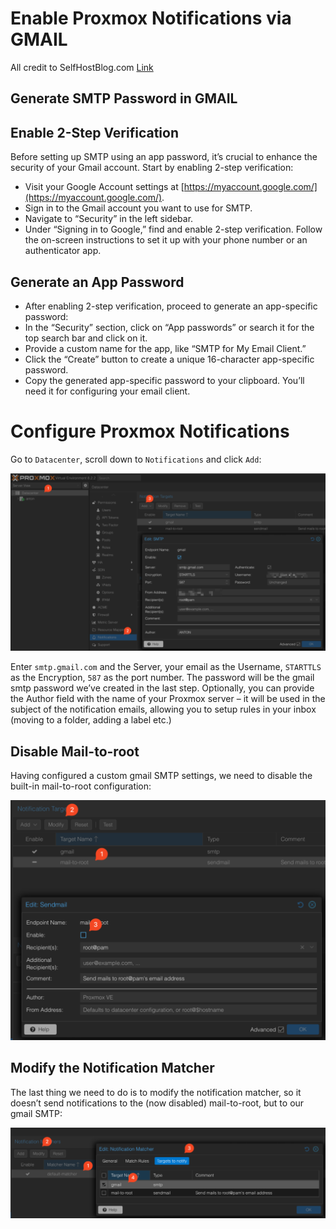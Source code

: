 # Enable Proxmox Notifications via GMAIL

All credit to SelfHostBlog.com [Link](https://www.selfhostblog.com/enable-proxmox-notifications-via-gmail/)

## Generate SMTP Password in GMAIL

## Enable 2-Step Verification

Before setting up SMTP using an app password, it’s crucial to enhance the security of your Gmail account. Start by enabling 2-step verification:

- Visit your Google Account settings at [https://myaccount.google.com/](https://myaccount.google.com/).
- Sign in to the Gmail account you want to use for SMTP.
- Navigate to “Security” in the left sidebar.
- Under “Signing in to Google,” find and enable 2-step verification. Follow the on-screen instructions to set it up with your phone number or an authenticator app.

## Generate an App Password

- After enabling 2-step verification, proceed to generate an app-specific password:
- In the “Security” section, click on “App passwords” or search it for the top search bar and click on it.
- Provide a custom name for the app, like “SMTP for My Email Client.”
- Click the “Create” button to create a unique 16-character app-specific password.
- Copy the generated app-specific password to your clipboard. You’ll need it for configuring your email client.

# Configure Proxmox Notifications

Go to `Datacenter`, scroll down to `Notifications` and click `Add`:

![](image-1-add-notification-1-1024x578-1.png)

Enter `smtp.gmail.com` and the Server, your email as the Username, `STARTTLS` as the Encryption, `587` as the port number. The password will be the gmail smtp password we’ve created in the last step. Optionally, you can provide the Author field with the name of your Proxmox server – it will be used in the subject of the notification emails, allowing you to setup rules in your inbox (moving to a folder, adding a label etc.)

## Disable Mail-to-root

Having configured a custom gmail SMTP settings, we need to disable the built-in mail-to-root configuration:

![](image-2-disable-mail-to-root-2-1024x780.png)

## Modify the Notification Matcher

The last thing we need to do is to modify the notification matcher, so it doesn’t send notifications to the (now disabled) mail-to-root, but to our gmail SMTP:

![](image-3-modify-notification-matcher-3-1024x295.png)